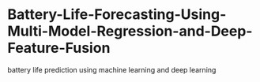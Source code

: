 # Battery-Life-Forecasting-Using-Multi-Model-Regression-and-Deep-Feature-Fusion
battery life prediction using machine learning  and deep learning
